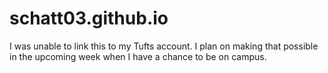 # schatt03.github.io
I was unable to link this to my Tufts account. I plan on making that possible in the upcoming week when I have a chance to be 
on campus. 
